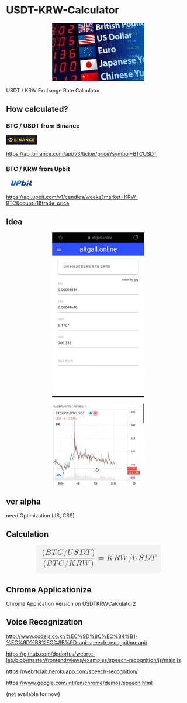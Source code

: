 # USDT-KRW-Calculator

<p align="center"><img src="/img/foreignExchange.jpg" width="50%" height="50%"></p>

USDT / KRW Exchange Rate Calculator

## How calculated?

### BTC / USDT from Binance

![calculation](/img/binance.jpg)

https://api.binance.com/api/v3/ticker/price?symbol=BTCUSDT

### BTC / KRW from Upbit

![calculation](/img/upbit.jpg)

https://api.upbit.com/v1/candles/weeks?market=KRW-BTC&count=1&trade_price

## Idea

<p align="center"><img src="/img/altgallonline.jpg" width="50%" height="50%"></p>

<p align="center"><img src="/img/idea2.jpg" width="50%" height="50%"></p>

## ver alpha

need Optimization (JS, CSS)

## Calculation

<p align="center"><img src="/img/math.jpg"></p>

## Chrome Applicationize

Chrome Application Version on USDTKRWCalculator2

## Voice Recognization

http://www.codejs.co.kr/%EC%9D%8C%EC%84%B1-%EC%9D%B8%EC%8B%9D-api-speech-recognition-api/

https://github.com/dodortus/webrtc-lab/blob/master/frontend/views/examples/speech-recognition/js/main.js

https://webrtclab.herokuapp.com/speech-recognition/

https://www.google.com/intl/en/chrome/demos/speech.html

(not available for now)

